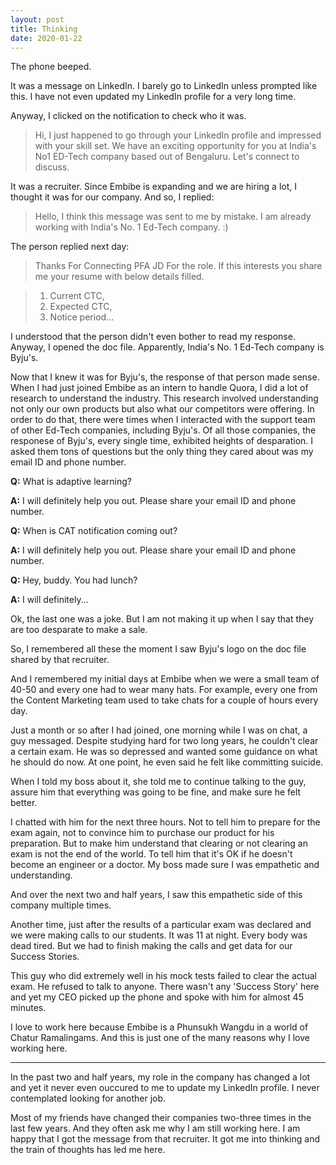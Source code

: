 ```yaml
---
layout: post
title: Thinking
date: 2020-01-22
---
```

The phone beeped. 

It was a message on LinkedIn. I barely go to LinkedIn unless prompted like this. I have not even updated my LinkedIn profile for a very long time.

Anyway, I clicked on the notification to check who it was. 

>Hi, I just happened to go through your LinkedIn profile and impressed with your skill set. We have an exciting opportunity for you at India's No1 ED-Tech company based out of Bengaluru. Let's connect to discuss.

It was a recruiter. Since Embibe is expanding and we are hiring a lot, I thought it was for our company. And so, I replied:

> Hello, I think this message was sent to me by mistake. I am already working with India's No. 1 Ed-Tech company. :) 

The person replied next day: 

> Thanks For Connecting PFA JD For the role. If this interests you share me your resume with below details filled.

> 1) Current CTC,
> 2) Expected CTC,
> 3) Notice period...

I understood that the person didn't even bother to read my response.  Anyway, I opened the doc file. Apparently, India's No. 1 Ed-Tech company is Byju's.

Now that I knew it was for Byju's, the response of that person made sense. When I had just joined Embibe as an intern to handle Quora, I did a lot of research to understand the industry. This research involved understanding not only our own products but also what our competitors were offering. In order to do that, there were times when I interacted with the support team of other Ed-Tech companies, including Byju's. Of all those companies, the responese of Byju's, every single time, exhibited heights of desparation. I asked them tons of questions but the only thing they cared about was my email ID and phone number. 

**Q:** What is adaptive learning?

**A:** I will definitely help you out. Please share your email ID and phone number.

**Q:** When is CAT notification coming out?

**A:** I will definitely help you out. Please share your email ID and phone number. 

**Q:** Hey, buddy. You had lunch?

**A:** I will definitely...

Ok, the last one was a joke. But I am not making it up when I say that they are too desparate to make a sale.

So, I remembered all these the moment I saw Byju's logo on the doc file shared by that recruiter.

And I remembered my initial days at Embibe when we were a small team of 40-50 and every one had to wear many hats. For example, every one from the Content Marketing team used to take chats for a couple of hours every day. 

Just a month or so after I had joined, one morning while I was on chat, a guy messaged. Despite studying hard for two long years, he couldn't clear a certain exam. He was so depressed and wanted some guidance on what he should do now. At one point, he even said he felt like committing suicide. 

When I told my boss about it, she told me to continue talking to the guy, assure him that everything was going to be fine, and make sure he felt better. 

I chatted with him for the next three hours. Not to tell him to prepare for the exam again, not to convince him to purchase our product for his preparation. But to make him understand that clearing or not clearing an exam is not the end of the world. To tell him that it's OK if he doesn't become an engineer or a doctor. My boss made sure I was empathetic and understanding.

And over the next two and half years, I saw this empathetic side of this company multiple times.

Another time, just after the results of a particular exam was declared and we were making calls to our students. It was 11 at night. Every body was dead tired. But we had to finish making the calls and get data for our Success Stories.

This guy who did extremely well in his mock tests failed to clear the actual exam. He refused to talk to anyone. There wasn't any 'Success Story' here and yet my CEO picked up the phone and spoke with him for almost 45 minutes. 

I love to work here because Embibe is a Phunsukh Wangdu in a world of Chatur Ramalingams. And this is just one of the many reasons why I love working here. 

____

In the past two and half years, my role in the company has changed a lot and yet it never even ouccured to me to update my LinkedIn profile. I never contemplated looking for another job.

Most of my friends have changed their companies two-three times in the last few years. And they often ask me why I am still working here. I am happy that I got the message from that recruiter. It got me into thinking and the train of thoughts has led me here.

